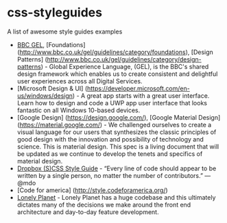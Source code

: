 # css-styleguides
A list of awesome style guides examples 

* [BBC GEL](http://www.bbc.co.uk/gel), [Foundations] (http://www.bbc.co.uk/gel/guidelines/category/foundations), [Design Patterns] (http://www.bbc.co.uk/gel/guidelines/category/design-patterns) - Global Experience Language, (GEL), is the BBC's shared design framework which enables us to create consistent and delightful user experiences across all Digital Services.
* [Microsoft Design & UI] (https://developer.microsoft.com/en-us/windows/design) - A great app starts with a great user interface. Learn how to design and code a UWP app user interface that looks fantastic on all Windows 10-based devices. 
* [Google Design] (https://design.google.com/), [Google Material Design] (https://material.google.com/) - We challenged ourselves to create a visual language for our users that synthesizes the classic principles of good design with the innovation and possibility of technology and science. This is material design. This spec is a living document that will be updated as we continue to develop the tenets and specifics of material design.
* [Dropbox (S)CSS Style Guide](https://github.com/dropbox/css-style-guide) - “Every line of code should appear to be written by a single person, no matter the number of contributors.” —@mdo
* [Code for america] (http://style.codeforamerica.org/)
* [Lonely Planet](http://rizzo.lonelyplanet.com/styleguide/design-elements/colours) - Lonely Planet has a huge codebase and this ultimately dictates many of the decisions we make around the front end architecture and day-to-day feature development. 
